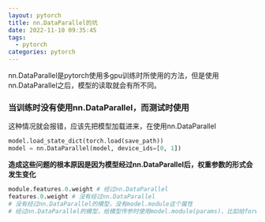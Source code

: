 ```yaml
---
layout: pytorch
title: nn.DataParallel的坑
date: 2022-11-10 09:35:45
tags:
  - pytorch
categories: pytorch
---
```


nn.DataParallel是pytorch使用多gpu训练时所使用的方法，但是使用nn.DataParallel之后，模型的读取就会有所不同。

### 当训练时没有使用nn.DataParallel，而测试时使用

这种情况就会报错，应该先把模型加载进来，在使用nn.DataParallel

```python
model.load_state_dict(torch.load(save_path))
model = nn.DataParallel(model, device_ids=[0, 1]) 
```



**造成这些问题的根本原因是因为模型经过nn.DataParallel后，权重参数的形式会发生变化**

```python
module.features.0.weight # 经过nn.DataParallel
features.0.weight # 没有经过nn.DataParallel
# 没有经过nn.DataParallel的模型，没有model.module这个属性
# 经过nn.DataParallel的模型，给模型传参时使用model.module(params)，比如给forward传数据时
```



